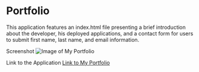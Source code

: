 # Portfolio

This application features an index.html file presenting a brief introduction about the developer, his deployed applications,
and a contact form for users to submit first name, last name, and email information.

Screenshot
![Image of My Portfolio](https://github.com/tbsdvl/Portfolio/blob/main/assets/images/portfolio.png?raw=true)

Link to the Application
[Link to My Portfolio](https://tbsdvl.github.io/Portfolio/)
